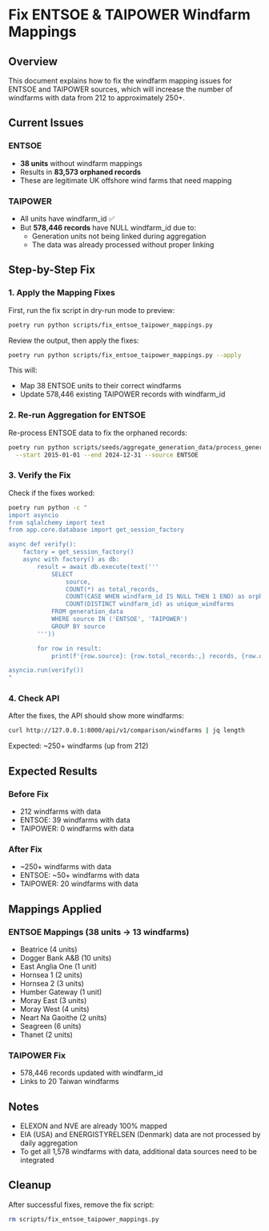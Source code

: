 # Fix ENTSOE & TAIPOWER Windfarm Mappings

## Overview
This document explains how to fix the windfarm mapping issues for ENTSOE and TAIPOWER sources, which will increase the number of windfarms with data from 212 to approximately 250+.

## Current Issues

### ENTSOE
- **38 units** without windfarm mappings
- Results in **83,573 orphaned records**
- These are legitimate UK offshore wind farms that need mapping

### TAIPOWER
- All units have windfarm_id ✅
- But **578,446 records** have NULL windfarm_id due to:
  - Generation units not being linked during aggregation
  - The data was already processed without proper linking

## Step-by-Step Fix

### 1. Apply the Mapping Fixes

First, run the fix script in dry-run mode to preview:
```bash
poetry run python scripts/fix_entsoe_taipower_mappings.py
```

Review the output, then apply the fixes:
```bash
poetry run python scripts/fix_entsoe_taipower_mappings.py --apply
```

This will:
- Map 38 ENTSOE units to their correct windfarms
- Update 578,446 existing TAIPOWER records with windfarm_id

### 2. Re-run Aggregation for ENTSOE

Re-process ENTSOE data to fix the orphaned records:
```bash
poetry run python scripts/seeds/aggregate_generation_data/process_generation_data_robust.py \
  --start 2015-01-01 --end 2024-12-31 --source ENTSOE
```

### 3. Verify the Fix

Check if the fixes worked:
```bash
poetry run python -c "
import asyncio
from sqlalchemy import text
from app.core.database import get_session_factory

async def verify():
    factory = get_session_factory()
    async with factory() as db:
        result = await db.execute(text('''
            SELECT
                source,
                COUNT(*) as total_records,
                COUNT(CASE WHEN windfarm_id IS NULL THEN 1 END) as orphaned,
                COUNT(DISTINCT windfarm_id) as unique_windfarms
            FROM generation_data
            WHERE source IN ('ENTSOE', 'TAIPOWER')
            GROUP BY source
        '''))

        for row in result:
            print(f'{row.source}: {row.total_records:,} records, {row.orphaned:,} orphaned, {row.unique_windfarms} windfarms')

asyncio.run(verify())
"
```

### 4. Check API

After the fixes, the API should show more windfarms:
```bash
curl http://127.0.0.1:8000/api/v1/comparison/windfarms | jq length
```

Expected: ~250+ windfarms (up from 212)

## Expected Results

### Before Fix
- 212 windfarms with data
- ENTSOE: 39 windfarms with data
- TAIPOWER: 0 windfarms with data

### After Fix
- ~250+ windfarms with data
- ENTSOE: ~50+ windfarms with data
- TAIPOWER: 20 windfarms with data

## Mappings Applied

### ENTSOE Mappings (38 units → 13 windfarms)
- Beatrice (4 units)
- Dogger Bank A&B (10 units)
- East Anglia One (1 unit)
- Hornsea 1 (2 units)
- Hornsea 2 (3 units)
- Humber Gateway (1 unit)
- Moray East (3 units)
- Moray West (4 units)
- Neart Na Gaoithe (2 units)
- Seagreen (6 units)
- Thanet (2 units)

### TAIPOWER Fix
- 578,446 records updated with windfarm_id
- Links to 20 Taiwan windfarms

## Notes

- ELEXON and NVE are already 100% mapped
- EIA (USA) and ENERGISTYRELSEN (Denmark) data are not processed by daily aggregation
- To get all 1,578 windfarms with data, additional data sources need to be integrated

## Cleanup

After successful fixes, remove the fix script:
```bash
rm scripts/fix_entsoe_taipower_mappings.py
```
